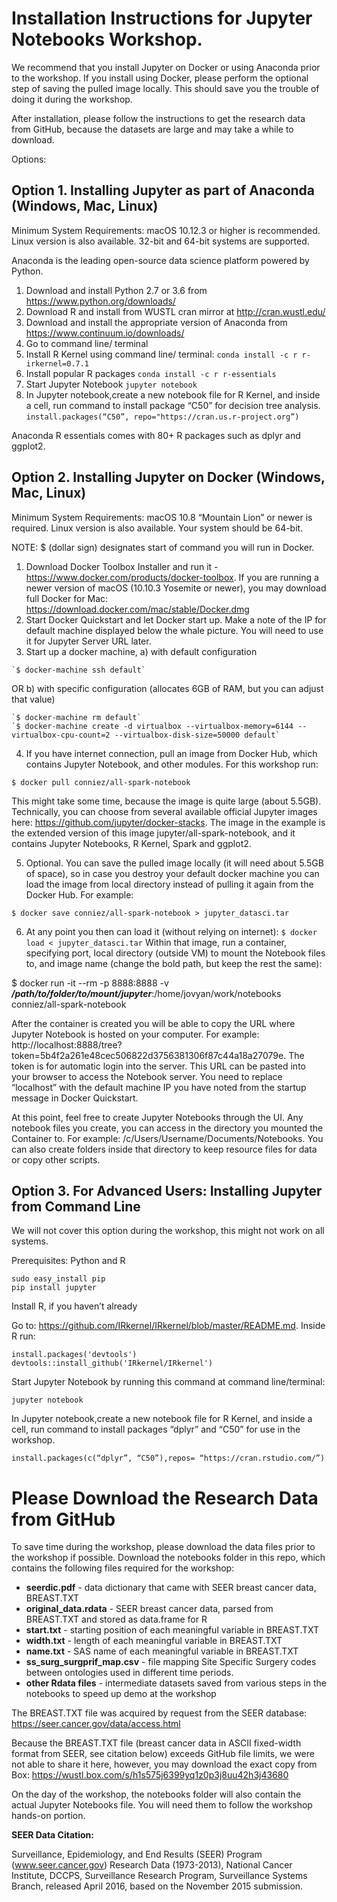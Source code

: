 # Installation Instructions for Jupyter Notebooks Workshop. 

We recommend that you install Jupyter on Docker or using Anaconda prior to the workshop. If you install using Docker, please perform the optional step of saving the pulled image locally. This should save you the trouble of doing it during the workshop.

After installation, please follow the instructions to get the research data from GitHub, because the datasets are large and may take a while to download.

Options:

## Option 1. Installing Jupyter as part of Anaconda (Windows, Mac, Linux)

Minimum System Requirements: macOS 10.12.3 or higher is recommended. Linux version is also available. 32-bit and 64-bit systems are supported.

Anaconda is the leading open-source data science platform powered by Python.

1. Download and install Python 2.7 or 3.6 from https://www.python.org/downloads/
2. Download R and install from WUSTL cran mirror at http://cran.wustl.edu/
3. Download and install the appropriate version of Anaconda from https://www.continuum.io/downloads/ 
4. Go to command line/ terminal
  1. Install R Kernel using command line/ terminal:
	`conda install -c r r-irkernel=0.7.1`
  2. Install popular R packages
	`conda install -c r r-essentials`
  3. Start Jupyter Notebook
	`jupyter notebook`
5. In Jupyter notebook,create a new notebook file for R Kernel, and inside a cell, run command to install package “C50” for decision tree analysis.
	`install.packages(“C50”, repo="https://cran.us.r-project.org”)`

Anaconda R essentials comes with 80+ R packages such as dplyr and ggplot2. 


## Option 2. Installing Jupyter on Docker (Windows, Mac, Linux)

Minimum System Requirements: macOS 10.8 “Mountain Lion” or newer is required. Linux version is also available. Your system should be 64-bit. 

NOTE: $ (dollar sign) designates start of command you will run in Docker.

1. Download Docker Toolbox Installer and run it - https://www.docker.com/products/docker-toolbox. If you are running a newer version of macOS (10.10.3 Yosemite or newer), you may download full Docker for Mac: https://download.docker.com/mac/stable/Docker.dmg 
2. Start Docker Quickstart and let Docker start up. Make a note of the IP for default machine displayed below the whale picture. You will need to use it for Jupyter Server URL later.
3. Start up a docker machine, a) with default configuration
```
`$ docker-machine ssh default`
```
OR b) with specific configuration (allocates 6GB of RAM, but you can adjust that value)
```
`$ docker-machine rm default`
`$ docker-machine create -d virtualbox --virtualbox-memory=6144 --virtualbox-cpu-count=2 --virtualbox-disk-size=50000 default`
```

4. If you have internet connection, pull an image from Docker Hub, which contains Jupyter Notebook, and other modules. For this workshop run: 
```
$ docker pull conniez/all-spark-notebook
```

This might take some time, because the image is quite large (about 5.5GB). Technically, you can choose from several available official Jupyter images here: https://github.com/jupyter/docker-stacks. The image in the example is the extended version of this image jupyter/all-spark-notebook, and it contains Jupyter Notebooks, R Kernel, Spark and ggplot2.

5. Optional. You can save the pulled image locally (it will need about 5.5GB of space), so in case you destroy your default docker machine you can load the image from local directory instead of pulling it again from the Docker Hub. For example: 
```
$ docker save conniez/all-spark-notebook > jupyter_datasci.tar
```
6. At any point you then can load it (without relying on internet): `$ docker load < jupyter_datasci.tar`
Within that image, run a container, specifying port, local directory (outside VM) to mount the Notebook files to, and image name (change the bold path, but keep the rest the same): 

$ docker run -it --rm -p 8888:8888 -v **_/path/to/folder/to/mount/jupyter_**:/home/jovyan/work/notebooks conniez/all-spark-notebook

After the container is created you will be able to copy the URL where Jupyter Notebook is hosted on your computer. For example: http://localhost:8888/tree?token=5b4f2a261e48cec506822d3756381306f87c44a18a27079e. The token is for automatic login into the server. This URL can be pasted into your browser to access the Notebook server. You need to replace “localhost” with the default machine IP you have noted from the startup message in Docker Quickstart.

At this point, feel free to create Jupyter Notebooks through the UI. Any notebook files you create, you can access in the directory you mounted the Container to. For example: /c/Users/Username/Documents/Notebooks. You can also create folders inside that directory to keep resource files for data or copy other scripts.

## Option 3. For Advanced Users: Installing Jupyter from Command Line 

We will not cover this option during the workshop, this might not work on all systems.

Prerequisites: Python and R

```
sudo easy_install pip 
pip install jupyter
```

Install R, if you haven’t already

Go to: https://github.com/IRkernel/IRkernel/blob/master/README.md. Inside R run:
```
install.packages('devtools')
devtools::install_github('IRkernel/IRkernel')
```
Start Jupyter Notebook by running this command at command line/terminal: 
```
jupyter notebook
```

In Jupyter notebook,create a new notebook file for R Kernel, and inside a cell, run command to install packages “dplyr” and “C50” for use in the workshop.
```
install.packages(c(“dplyr”, “C50”),repos= “https://cran.rstudio.com/”)
```

# Please Download the Research Data from GitHub

To save time during the workshop, please download the data files prior to the workshop if possible. Download the notebooks folder in this repo, which contains the following files required for the workshop:

- **seerdic.pdf** - data dictionary that came with SEER breast cancer data, BREAST.TXT
- **original_data.rdata** - SEER breast cancer data, parsed from BREAST.TXT and stored as data.frame for R
- **start.txt** - starting position of each meaningful variable in BREAST.TXT
- **width.txt** - length of each meaningful variable in BREAST.TXT
- **name.txt** - SAS name of each meaningful variable in BREAST.TXT
- **ss_surg_surgprif_map.csv** - file mapping Site Specific Surgery codes between ontologies used in different time periods.
- **other Rdata files** - intermediate datasets saved from various steps in the notebooks to speed up demo at the workshop

The BREAST.TXT file was acquired by request from the SEER database: https://seer.cancer.gov/data/access.html

Because the BREAST.TXT file (breast cancer data in ASCII fixed-width format from SEER, see citation below) exceeds GitHub file limits, we were not able to share it here, however, you may download the exact copy from Box: https://wustl.box.com/s/h1s575j6399yq1z0p3j8uu42h3j43680

On the day of the workshop, the notebooks folder will also contain the actual Jupyter Notebooks file. You will need them to follow the workshop hands-on portion.

**SEER Data Citation:**

Surveillance, Epidemiology, and End Results (SEER) Program (www.seer.cancer.gov) Research Data (1973-2013), National Cancer Institute, DCCPS, Surveillance Research Program, Surveillance Systems Branch, released April 2016, based on the November 2015 submission.

